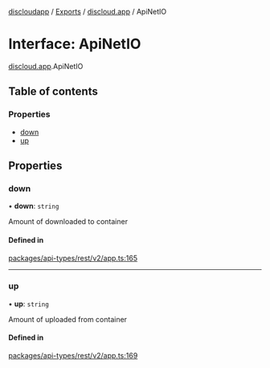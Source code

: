 [discloudapp](../README.md) / [Exports](../modules.md) / [discloud.app](../modules/discloud_app.md) / ApiNetIO

# Interface: ApiNetIO

[discloud.app](../modules/discloud_app.md).ApiNetIO

## Table of contents

### Properties

- [down](discloud_app.ApiNetIO.md#down)
- [up](discloud_app.ApiNetIO.md#up)

## Properties

### down

• **down**: `string`

Amount of downloaded to container

#### Defined in

[packages/api-types/rest/v2/app.ts:165](https://github.com/discloud/discloud.app/blob/86003e6/packages/api-types/rest/v2/app.ts#L165)

___

### up

• **up**: `string`

Amount of uploaded from container

#### Defined in

[packages/api-types/rest/v2/app.ts:169](https://github.com/discloud/discloud.app/blob/86003e6/packages/api-types/rest/v2/app.ts#L169)
